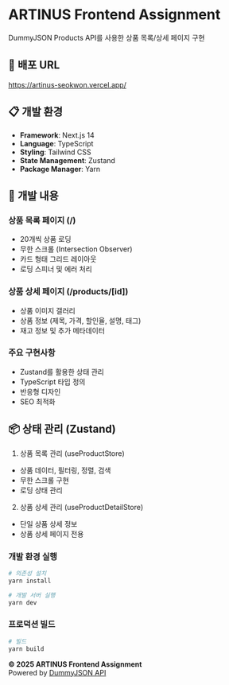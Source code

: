 # ARTINUS Frontend Assignment

DummyJSON Products API를 사용한 상품 목록/상세 페이지 구현


## 🚀 배포 URL
https://artinus-seokwon.vercel.app/

## 📋 개발 환경
- **Framework**: Next.js 14
- **Language**: TypeScript
- **Styling**: Tailwind CSS
- **State Management**: Zustand
- **Package Manager**: Yarn

## 📌 개발 내용

### 상품 목록 페이지 (/)
- 20개씩 상품 로딩
- 무한 스크롤 (Intersection Observer)
- 카드 형태 그리드 레이아웃
- 로딩 스피너 및 에러 처리

### 상품 상세 페이지 (/products/[id])
- 상품 이미지 갤러리
- 상품 정보 (제목, 가격, 할인율, 설명, 태그)
- 재고 정보 및 추가 메타데이터

### 주요 구현사항
- Zustand를 활용한 상태 관리
- TypeScript 타입 정의
- 반응형 디자인
- SEO 최적화

## 📦 상태 관리 (Zustand)

1. 상품 목록 관리 (useProductStore)
- 상품 데이터, 필터링, 정렬, 검색
- 무한 스크롤 구현
- 로딩 상태 관리

2. 상품 상세 관리 (useProductDetailStore)
- 단일 상품 상세 정보
- 상품 상세 페이지 전용


### 개발 환경 실행
```bash
# 의존성 설치
yarn install

# 개발 서버 실행
yarn dev
```

### 프로덕션 빌드
```bash
# 빌드
yarn build
```




**© 2025 ARTINUS Frontend Assignment**  
Powered by [DummyJSON API](https://dummyjson.com)